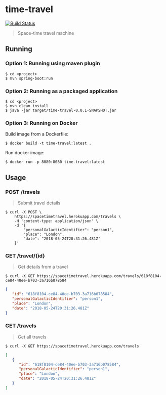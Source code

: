 # time-travel

[![Build Status](https://travis-ci.org/robertoduessmann/time-travel.svg?branch=master)](https://travis-ci.org/robertoduessmann/time-travel)

> Space-time travel machine

## Running

### Option 1: Running using maven plugin
```console
$ cd <project>
$ mvn spring-boot:run
```

### Option 2: Running as a packaged application
```console
$ cd <project>
$ mvn clean install
$ java -jar target/time-travel-0.0.1-SNAPSHOT.jar
```

### Option 3: Running on Docker
Build image from a Dockerfile:
```console
$ docker build -t time-travel:latest .
```
Run docker image:
```console
$ docker run -p 8080:8080 time-travel:latest
```

## Usage

### POST /travels
> Submit travel details
```console
$ curl -X POST \
    https://spacetimetravel.herokuapp.com/travels \
    -H 'content-type: application/json' \
    -d '{
        "personalGalacticIdentifier": "person1",
        "place": "London",
        "date": "2018-05-24T20:31:26.481Z"
    }'
```

### GET /travel/{id}
> Get details from a travel
```console
$ curl -X GET https://spacetimetravel.herokuapp.com/travels/618f8104-ce84-40ee-b703-3a716b078584
```
```json
{
   "id": "618f8104-ce84-40ee-b703-3a716b078584",
   "personalGalacticIdentifier": "person1",
   "place": "London",
   "date": "2018-05-24T20:31:26.481Z"
}
```

### GET /travels
> Get all travels
```console
$ curl -X GET https://spacetimetravel.herokuapp.com/travels
```
```json
[
   {
      "id": "618f8104-ce84-40ee-b703-3a716b078584",
      "personalGalacticIdentifier": "person1",
      "place": "London",
      "date": "2018-05-24T20:31:26.481Z"
   }
]
```